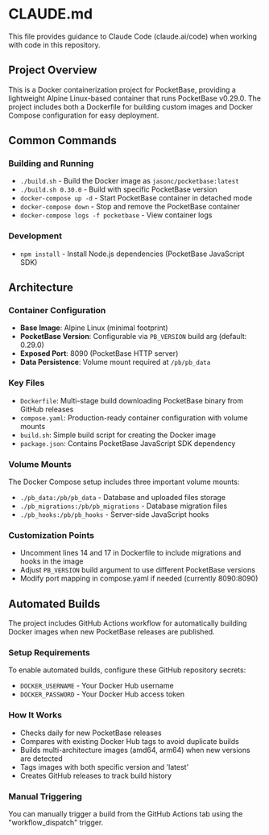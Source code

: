 # CLAUDE.md

This file provides guidance to Claude Code (claude.ai/code) when working with code in this repository.

## Project Overview

This is a Docker containerization project for PocketBase, providing a lightweight Alpine Linux-based container that runs PocketBase v0.29.0. The project includes both a Dockerfile for building custom images and Docker Compose configuration for easy deployment.

## Common Commands

### Building and Running
- `./build.sh` - Build the Docker image as `jasonc/pocketbase:latest`
- `./build.sh 0.30.0` - Build with specific PocketBase version
- `docker-compose up -d` - Start PocketBase container in detached mode
- `docker-compose down` - Stop and remove the PocketBase container
- `docker-compose logs -f pocketbase` - View container logs

### Development
- `npm install` - Install Node.js dependencies (PocketBase JavaScript SDK)

## Architecture

### Container Configuration
- **Base Image**: Alpine Linux (minimal footprint)
- **PocketBase Version**: Configurable via `PB_VERSION` build arg (default: 0.29.0)
- **Exposed Port**: 8090 (PocketBase HTTP server)
- **Data Persistence**: Volume mount required at `/pb/pb_data`

### Key Files
- `Dockerfile`: Multi-stage build downloading PocketBase binary from GitHub releases
- `compose.yaml`: Production-ready container configuration with volume mounts
- `build.sh`: Simple build script for creating the Docker image
- `package.json`: Contains PocketBase JavaScript SDK dependency

### Volume Mounts
The Docker Compose setup includes three important volume mounts:
- `./pb_data:/pb/pb_data` - Database and uploaded files storage
- `./pb_migrations:/pb/pb_migrations` - Database migration files
- `./pb_hooks:/pb/pb_hooks` - Server-side JavaScript hooks

### Customization Points
- Uncomment lines 14 and 17 in Dockerfile to include migrations and hooks in the image
- Adjust `PB_VERSION` build argument to use different PocketBase versions
- Modify port mapping in compose.yaml if needed (currently 8090:8090)

## Automated Builds

The project includes GitHub Actions workflow for automatically building Docker images when new PocketBase releases are published.

### Setup Requirements
To enable automated builds, configure these GitHub repository secrets:
- `DOCKER_USERNAME` - Your Docker Hub username
- `DOCKER_PASSWORD` - Your Docker Hub access token

### How It Works
- Checks daily for new PocketBase releases
- Compares with existing Docker Hub tags to avoid duplicate builds
- Builds multi-architecture images (amd64, arm64) when new versions are detected
- Tags images with both specific version and 'latest'
- Creates GitHub releases to track build history

### Manual Triggering
You can manually trigger a build from the GitHub Actions tab using the "workflow_dispatch" trigger.